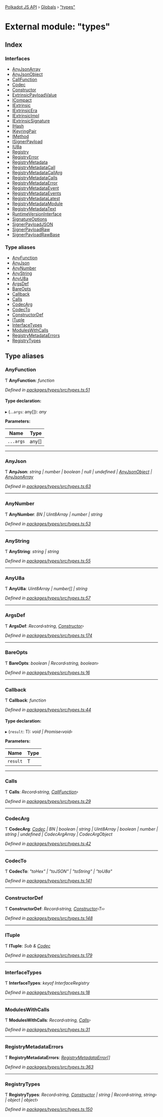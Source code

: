 [Polkadot JS API](../README.md) › [Globals](../globals.md) › ["types"](_types_.md)

# External module: "types"

## Index

### Interfaces

* [AnyJsonArray](../interfaces/_types_.anyjsonarray.md)
* [AnyJsonObject](../interfaces/_types_.anyjsonobject.md)
* [CallFunction](../interfaces/_types_.callfunction.md)
* [Codec](../interfaces/_types_.codec.md)
* [Constructor](../interfaces/_types_.constructor.md)
* [ExtrinsicPayloadValue](../interfaces/_types_.extrinsicpayloadvalue.md)
* [ICompact](../interfaces/_types_.icompact.md)
* [IExtrinsic](../interfaces/_types_.iextrinsic.md)
* [IExtrinsicEra](../interfaces/_types_.iextrinsicera.md)
* [IExtrinsicImpl](../interfaces/_types_.iextrinsicimpl.md)
* [IExtrinsicSignature](../interfaces/_types_.iextrinsicsignature.md)
* [IHash](../interfaces/_types_.ihash.md)
* [IKeyringPair](../interfaces/_types_.ikeyringpair.md)
* [IMethod](../interfaces/_types_.imethod.md)
* [ISignerPayload](../interfaces/_types_.isignerpayload.md)
* [IU8a](../interfaces/_types_.iu8a.md)
* [Registry](../interfaces/_types_.registry.md)
* [RegistryError](../interfaces/_types_.registryerror.md)
* [RegistryMetadata](../interfaces/_types_.registrymetadata.md)
* [RegistryMetadataCall](../interfaces/_types_.registrymetadatacall.md)
* [RegistryMetadataCallArg](../interfaces/_types_.registrymetadatacallarg.md)
* [RegistryMetadataCalls](../interfaces/_types_.registrymetadatacalls.md)
* [RegistryMetadataError](../interfaces/_types_.registrymetadataerror.md)
* [RegistryMetadataEvent](../interfaces/_types_.registrymetadataevent.md)
* [RegistryMetadataEvents](../interfaces/_types_.registrymetadataevents.md)
* [RegistryMetadataLatest](../interfaces/_types_.registrymetadatalatest.md)
* [RegistryMetadataModule](../interfaces/_types_.registrymetadatamodule.md)
* [RegistryMetadataText](../interfaces/_types_.registrymetadatatext.md)
* [RuntimeVersionInterface](../interfaces/_types_.runtimeversioninterface.md)
* [SignatureOptions](../interfaces/_types_.signatureoptions.md)
* [SignerPayloadJSON](../interfaces/_types_.signerpayloadjson.md)
* [SignerPayloadRaw](../interfaces/_types_.signerpayloadraw.md)
* [SignerPayloadRawBase](../interfaces/_types_.signerpayloadrawbase.md)

### Type aliases

* [AnyFunction](_types_.md#anyfunction)
* [AnyJson](_types_.md#anyjson)
* [AnyNumber](_types_.md#anynumber)
* [AnyString](_types_.md#anystring)
* [AnyU8a](_types_.md#anyu8a)
* [ArgsDef](_types_.md#argsdef)
* [BareOpts](_types_.md#bareopts)
* [Callback](_types_.md#callback)
* [Calls](_types_.md#calls)
* [CodecArg](_types_.md#codecarg)
* [CodecTo](_types_.md#codecto)
* [ConstructorDef](_types_.md#constructordef)
* [ITuple](_types_.md#ituple)
* [InterfaceTypes](_types_.md#interfacetypes)
* [ModulesWithCalls](_types_.md#moduleswithcalls)
* [RegistryMetadataErrors](_types_.md#registrymetadataerrors)
* [RegistryTypes](_types_.md#registrytypes)

## Type aliases

###  AnyFunction

Ƭ **AnyFunction**: *function*

*Defined in [packages/types/src/types.ts:51](https://github.com/polkadot-js/api/blob/c1c537a3b5/packages/types/src/types.ts#L51)*

#### Type declaration:

▸ (...`args`: any[]): *any*

**Parameters:**

Name | Type |
------ | ------ |
`...args` | any[] |

___

###  AnyJson

Ƭ **AnyJson**: *string | number | boolean | null | undefined | [AnyJsonObject](../interfaces/_types_.anyjsonobject.md) | [AnyJsonArray](../interfaces/_types_.anyjsonarray.md)*

*Defined in [packages/types/src/types.ts:63](https://github.com/polkadot-js/api/blob/c1c537a3b5/packages/types/src/types.ts#L63)*

___

###  AnyNumber

Ƭ **AnyNumber**: *BN | Uint8Array | number | string*

*Defined in [packages/types/src/types.ts:53](https://github.com/polkadot-js/api/blob/c1c537a3b5/packages/types/src/types.ts#L53)*

___

###  AnyString

Ƭ **AnyString**: *string | string*

*Defined in [packages/types/src/types.ts:55](https://github.com/polkadot-js/api/blob/c1c537a3b5/packages/types/src/types.ts#L55)*

___

###  AnyU8a

Ƭ **AnyU8a**: *Uint8Array | number[] | string*

*Defined in [packages/types/src/types.ts:57](https://github.com/polkadot-js/api/blob/c1c537a3b5/packages/types/src/types.ts#L57)*

___

###  ArgsDef

Ƭ **ArgsDef**: *Record‹string, [Constructor](../interfaces/_types_.constructor.md)›*

*Defined in [packages/types/src/types.ts:174](https://github.com/polkadot-js/api/blob/c1c537a3b5/packages/types/src/types.ts#L174)*

___

###  BareOpts

Ƭ **BareOpts**: *boolean | Record‹string, boolean›*

*Defined in [packages/types/src/types.ts:16](https://github.com/polkadot-js/api/blob/c1c537a3b5/packages/types/src/types.ts#L16)*

___

###  Callback

Ƭ **Callback**: *function*

*Defined in [packages/types/src/types.ts:44](https://github.com/polkadot-js/api/blob/c1c537a3b5/packages/types/src/types.ts#L44)*

#### Type declaration:

▸ (`result`: T): *void | Promise‹void›*

**Parameters:**

Name | Type |
------ | ------ |
`result` | T |

___

###  Calls

Ƭ **Calls**: *Record‹string, [CallFunction](../interfaces/_types_.callfunction.md)›*

*Defined in [packages/types/src/types.ts:29](https://github.com/polkadot-js/api/blob/c1c537a3b5/packages/types/src/types.ts#L29)*

___

###  CodecArg

Ƭ **CodecArg**: *[Codec](../interfaces/_types_.codec.md) | BN | boolean | string | Uint8Array | boolean | number | string | undefined | CodecArgArray | CodecArgObject*

*Defined in [packages/types/src/types.ts:42](https://github.com/polkadot-js/api/blob/c1c537a3b5/packages/types/src/types.ts#L42)*

___

###  CodecTo

Ƭ **CodecTo**: *"toHex" | "toJSON" | "toString" | "toU8a"*

*Defined in [packages/types/src/types.ts:141](https://github.com/polkadot-js/api/blob/c1c537a3b5/packages/types/src/types.ts#L141)*

___

###  ConstructorDef

Ƭ **ConstructorDef**: *Record‹string, [Constructor](../interfaces/_types_.constructor.md)‹T››*

*Defined in [packages/types/src/types.ts:148](https://github.com/polkadot-js/api/blob/c1c537a3b5/packages/types/src/types.ts#L148)*

___

###  ITuple

Ƭ **ITuple**: *Sub & [Codec](../interfaces/_types_.codec.md)*

*Defined in [packages/types/src/types.ts:179](https://github.com/polkadot-js/api/blob/c1c537a3b5/packages/types/src/types.ts#L179)*

___

###  InterfaceTypes

Ƭ **InterfaceTypes**: *keyof InterfaceRegistry*

*Defined in [packages/types/src/types.ts:18](https://github.com/polkadot-js/api/blob/c1c537a3b5/packages/types/src/types.ts#L18)*

___

###  ModulesWithCalls

Ƭ **ModulesWithCalls**: *Record‹string, [Calls](_types_.md#calls)›*

*Defined in [packages/types/src/types.ts:31](https://github.com/polkadot-js/api/blob/c1c537a3b5/packages/types/src/types.ts#L31)*

___

###  RegistryMetadataErrors

Ƭ **RegistryMetadataErrors**: *[RegistryMetadataError](../interfaces/_types_.registrymetadataerror.md)[]*

*Defined in [packages/types/src/types.ts:363](https://github.com/polkadot-js/api/blob/c1c537a3b5/packages/types/src/types.ts#L363)*

___

###  RegistryTypes

Ƭ **RegistryTypes**: *Record‹string, [Constructor](../interfaces/_types_.constructor.md) | string | Record‹string, string› | object | object›*

*Defined in [packages/types/src/types.ts:150](https://github.com/polkadot-js/api/blob/c1c537a3b5/packages/types/src/types.ts#L150)*
